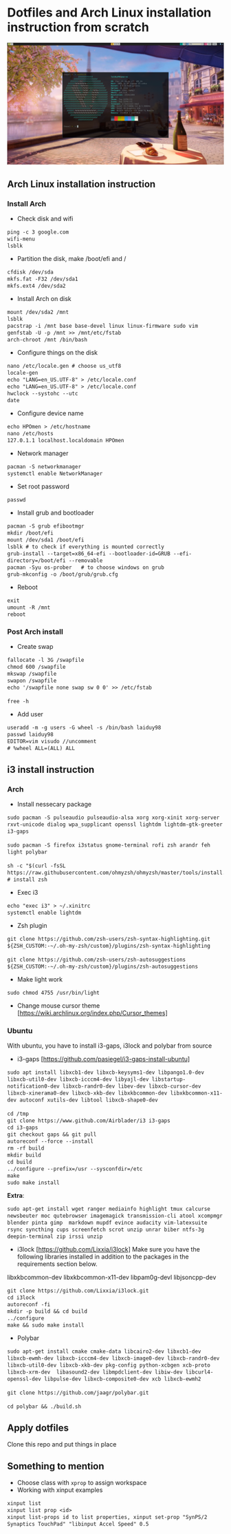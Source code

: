 # Dotfiles and Arch Linux installation instruction from scratch

![Screenshot](/Docs/screenshot.png)

## Arch Linux installation instruction

### Install Arch
* Check disk and wifi
```
ping -c 3 google.com
wifi-menu
lsblk
```
* Partition the disk, make /boot/efi and /
```
cfdisk /dev/sda
mkfs.fat -F32 /dev/sda1
mkfs.ext4 /dev/sda2
```
* Install Arch on disk
```
mount /dev/sda2 /mnt
lsblk
pacstrap -i /mnt base base-devel linux linux-firmware sudo vim
genfstab -U -p /mnt >> /mnt/etc/fstab
arch-chroot /mnt /bin/bash
```
* Configure things on the disk
```
nano /etc/locale.gen # choose us_utf8
locale-gen
echo "LANG=en_US.UTF-8" > /etc/locale.conf
echo "LANG=en_US.UTF-8" > /etc/locale.conf
hwclock --systohc --utc
date
```
* Configure device name 
```
echo HPOmen > /etc/hostname
nano /etc/hosts
127.0.1.1 localhost.localdomain HPOmen
```

* Network manager
```
pacman -S networkmanager
systemctl enable NetworkManager
```

* Set root password
```
passwd
```

* Install grub and bootloader
```
pacman -S grub efibootmgr
mkdir /boot/efi
mount /dev/sda1 /boot/efi
lsblk # to check if everything is mounted correctly
grub-install --target=x86_64-efi --bootloader-id=GRUB --efi-directory=/boot/efi --removable
pacman -Syu os-prober   # to choose windows on grub
grub-mkconfig -o /boot/grub/grub.cfg
```

* Reboot
```
exit
umount -R /mnt
reboot
```

### Post Arch install
* Create swap
```
fallocate -l 3G /swapfile
chmod 600 /swapfile
mkswap /swapfile
swapon /swapfile
echo '/swapfile none swap sw 0 0' >> /etc/fstab

free -h
```

* Add user
```
useradd -m -g users -G wheel -s /bin/bash laiduy98
passwd laiduy98
EDITOR=vim visudo //uncomment
# %wheel ALL=(ALL) ALL
```

## i3 install instruction

### Arch
* Install nessecary package
```
sudo pacman -S pulseaudio pulseaudio-alsa xorg xorg-xinit xorg-server rxvt-unicode dialog wpa_supplicant openssl lightdm lightdm-gtk-greeter i3-gaps

sudo pacman -S firefox i3status gnome-terminal rofi zsh arandr feh light polybar

sh -c "$(curl -fsSL https://raw.githubusercontent.com/ohmyzsh/ohmyzsh/master/tools/install.sh)" # install zsh
```
* Exec i3
```
echo "exec i3" > ~/.xinitrc
systemctl enable lightdm
```
* Zsh plugin
```
git clone https://github.com/zsh-users/zsh-syntax-highlighting.git ${ZSH_CUSTOM:-~/.oh-my-zsh/custom}/plugins/zsh-syntax-highlighting

git clone https://github.com/zsh-users/zsh-autosuggestions ${ZSH_CUSTOM:-~/.oh-my-zsh/custom}/plugins/zsh-autosuggestions
```
* Make light work
```
sudo chmod 4755 /usr/bin/light
```
* Change mouse cursor theme
[https://wiki.archlinux.org/index.php/Cursor_themes]

### Ubuntu
With ubuntu, you have to install i3-gaps, i3lock and polybar from source
* i3-gaps
[https://github.com/pasiegel/i3-gaps-install-ubuntu]
```
sudo apt install libxcb1-dev libxcb-keysyms1-dev libpango1.0-dev libxcb-util0-dev libxcb-icccm4-dev libyajl-dev libstartup-notification0-dev libxcb-randr0-dev libev-dev libxcb-cursor-dev libxcb-xinerama0-dev libxcb-xkb-dev libxkbcommon-dev libxkbcommon-x11-dev autoconf xutils-dev libtool libxcb-shape0-dev

cd /tmp
git clone https://www.github.com/Airblader/i3 i3-gaps
cd i3-gaps
git checkout gaps && git pull
autoreconf --force --install
rm -rf build
mkdir build
cd build
../configure --prefix=/usr --sysconfdir=/etc
make
sudo make install
```
**Extra**: 
```
sudo apt-get install wget ranger mediainfo highlight tmux calcurse  newsbeuter moc qutebrowser imagemagick transmission-cli atool xcompmgr blender pinta gimp  markdown mupdf evince audacity vim-latexsuite rsync syncthing cups screenfetch scrot unzip unrar biber ntfs-3g deepin-terminal zip irssi unzip
```
* i3lock
[https://github.com/Lixxia/i3lock]
Make sure you have the following libraries installed in addition to the packages in the requirements section below.

libxkbcommon-dev libxkbcommon-x11-dev libpam0g-devl  libjsoncpp-dev
```
git clone https://github.com/Lixxia/i3lock.git
cd i3lock
autoreconf -fi
mkdir -p build && cd build
../configure
make && sudo make install
```
* Polybar
```
sudo apt-get install cmake cmake-data libcairo2-dev libxcb1-dev libxcb-ewmh-dev libxcb-icccm4-dev libxcb-image0-dev libxcb-randr0-dev libxcb-util0-dev libxcb-xkb-dev pkg-config python-xcbgen xcb-proto libxcb-xrm-dev  libasound2-dev libmpdclient-dev libiw-dev libcurl4-openssl-dev libpulse-dev libxcb-composite0-dev xcb libxcb-ewmh2

git clone https://github.com/jaagr/polybar.git

cd polybar && ./build.sh
```
## Apply dotfiles
Clone this repo and put things in place

## Something to mention

* Choose class with ```xprop``` to assign workspace
* Working with xinput examples
```
xinput list
xinput list prop <id>
xinput list-props id to list properties, xinput set-prop "SynPS/2 Synaptics TouchPad" "libinput Accel Speed" 0.5
```